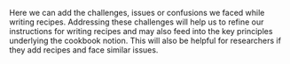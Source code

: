 Here we can add the challenges, issues or confusions we faced while writing recipes. Addressing these challenges will help us to refine our instructions for writing recipes and may also feed into the key principles underlying the cookbook notion. This will also be helpful for researchers if they add recipes and face similar issues.
